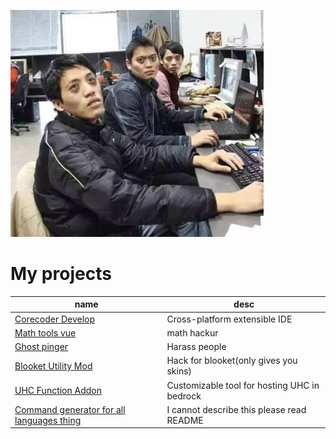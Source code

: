 ![a](https://github.com/skybird23333/skybird23333/blob/main/D568FC8D-49CC-4F14-A41A-E0B49B60C93A.jpeg)

# My projects
| name  | desc |
| ------------- | ------------- |
| [Corecoder Develop](https://github.com/hanprogramer/corecoder_develop)  | Cross-platform extensible IDE |
| [Math tools vue](https://github.com/skybird23333/math-tools-vue)  | math hackur |
| [Ghost pinger](https://github.com/skybird23333/ghost-pinger)  | Harass people |
| [Blooket Utility Mod](https://github.com/skybird23333/blooklet-utility-mod) | Hack for blooket(only gives you skins)  |
| [UHC Function Addon](https://github.com/skybird23333/mc-bedrocc-UHC-function) | Customizable tool for hosting UHC in bedrock |
| [Command generator for all languages thing](https://github.com/skybird23333/command-generator-for-all-languages-thing) | I cannot describe this please read README |
